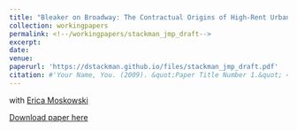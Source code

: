 ```yaml
---
title: "Bleaker on Broadway: The Contractual Origins of High-Rent Urban Blight"
collection: workingpapers
permalink: <!--/workingpapers/stackman_jmp_draft-->
excerpt:
date: 
venue: 
paperurl: 'https://dstackman.github.io/files/stackman_jmp_draft.pdf'
citation: #'Your Name, You. (2009). &quot;Paper Title Number 1.&quot; <i>Journal 1</i>. 1(1).'
---
```


with [Erica Moskowski](https://www.ericamoszkowski.com/research)

[Download paper here](https://dstackman.github.io/files/stackman_jmp_draft.pdf)

